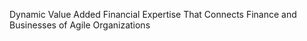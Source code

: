 Dynamic Value Added Financial Expertise That Connects Finance and Businesses of Agile Organizations
